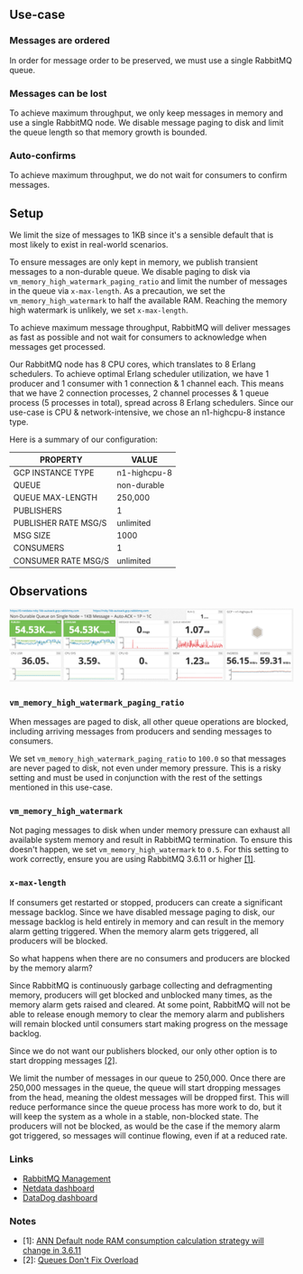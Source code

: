 ## Use-case

### Messages are ordered

In order for message order to be preserved, we must use a single RabbitMQ queue.

### Messages can be lost

To achieve maximum throughput, we only keep messages in memory and use a single RabbitMQ node.
We disable message paging to disk and limit the queue length so that memory growth is bounded.

### Auto-confirms

To achieve maximum throughput, we do not wait for consumers to confirm messages.

## Setup

We limit the size of messages to 1KB since it's a sensible default that is most likely to exist in real-world scenarios.

To ensure messages are only kept in memory, we publish transient messages to a non-durable queue.
We disable paging to disk via `vm_memory_high_watermark_paging_ratio` and limit the number of messages in the queue via `x-max-length`.
As a precaution, we set the `vm_memory_high_watermark` to half the available RAM.
Reaching the memory high watermark is unlikely, we set `x-max-length`.

To achieve maximum message throughput, RabbitMQ will deliver messages as fast as possible and not wait for consumers to acknowledge when messages get processed.

Our RabbitMQ node has 8 CPU cores, which translates to 8 Erlang schedulers.
To achieve optimal Erlang scheduler utilization, we have 1 producer and 1 consumer with 1 connection & 1 channel each.
This means that we have 2 connection processes, 2 channel processes & 1 queue process (5 processes in total), spread across 8 Erlang schedulers.
Since our use-case is CPU & network-intensive, we chose an n1-highcpu-8 instance type.

Here is a summary of our configuration:

| PROPERTY             | VALUE         |
| -------------------- | ------------- |
| GCP INSTANCE TYPE    | n1-highcpu-8  |
| QUEUE                | non-durable   |
| QUEUE MAX-LENGTH     | 250,000       |
| PUBLISHERS           | 1             |
| PUBLISHER RATE MSG/S | unlimited     |
| MSG SIZE             | 1000          |
| CONSUMERS            | 1             |
| CONSUMER RATE MSG/S  | unlimited     |

## Observations

![](ndq-1kb-autoack.png)

### `vm_memory_high_watermark_paging_ratio`

When messages are paged to disk, all other queue operations are blocked, including arriving messages from producers and sending messages to consumers.

We set `vm_memory_high_watermark_paging_ratio` to `100.0` so that messages are never paged to disk, not even under memory pressure.
This is a risky setting and must be used in conjunction with the rest of the settings mentioned in this use-case.

### `vm_memory_high_watermark`

Not paging messages to disk when under memory pressure can exhaust all available system memory and result in RabbitMQ termination.
To ensure this doesn't happen, we set `vm_memory_high_watermark` to `0.5`.
For this setting to work correctly, ensure you are using RabbitMQ 3.6.11 or higher [\[1\]](#3.6.11-mem).

### `x-max-length`

If consumers get restarted or stopped, producers can create a significant message backlog.
Since we have disabled message paging to disk, our message backlog is held entirely in memory and can result in the memory alarm getting triggered.
When the memory alarm gets triggered, all producers will be blocked.

So what happens when there are no consumers and producers are blocked by the memory alarm?

Since RabbitMQ is continuously garbage collecting and defragmenting memory, producers will get blocked and unblocked many times, as the memory alarm gets raised and cleared.
At some point, RabbitMQ will not be able to release enough memory to clear the memory alarm and publishers will remain blocked until consumers start making progress on the message backlog.

Since we do not want our publishers blocked, our only other option is to start dropping messages [\[2\]](#queues-dont-fix-overload).

We limit the number of messages in our queue to 250,000.
Once there are 250,000 messages in the queue, the queue will start dropping messages from the head, meaning the oldest messages will be dropped first.
This will reduce performance since the queue process has more work to do, but it will keep the system as a whole in a stable, non-blocked state.
The producers will not be blocked, as would be the case if the memory alarm got triggered, so messages will continue flowing, even if at a reduced rate.

### Links

* [RabbitMQ Management](https://ndq-1kb-autoack.gcp.rabbitmq.com/)
* [Netdata dashboard](https://0-netdata-ndq-1kb-autoack.gcp.rabbitmq.com/)
* [DataDog dashboard](https://p.datadoghq.com/sb/eac1d6667-5abde23a53)

### Notes

* <a name="3.6.11-mem">\[1\]</a>: [ANN Default node RAM consumption calculation strategy will change in 3.6.11](https://groups.google.com/forum/#!msg/rabbitmq-users/TVZt45O3WzU/jkG4SK_rAQAJ)
* <a name="queues-dont-fix-overload">\[2\]</a>: [Queues Don't Fix Overload](https://ferd.ca/queues-don-t-fix-overload.html)
